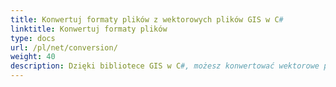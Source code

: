 ```yaml
---
title: Konwertuj formaty plików z wektorowych plików GIS w C#
linktitle: Konwertuj formaty plików
type: docs
url: /pl/net/conversion/
weight: 40
description: Dzięki bibliotece GIS w C#, możesz konwertować wektorowe pliki GIS do CSV, GeoJSON, GPX, KML, Shapefile, SHP, TopoJSON, GDB i innych formatów.
---
```

